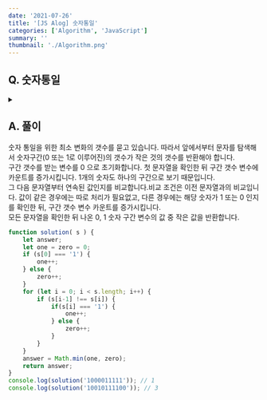 ```yaml
---
date: '2021-07-26'
title: '[JS Alog] 숫자통일'
categories: ['Algorithm', 'JavaScript']
summary: ''
thumbnail: './Algorithm.png'
---
```


## Q. 숫자통일
<details>
<summary></summary>
<div markdown="1">       

0과 1로 구성된 문자열이 주어지면 현수는 연속된 1이상의 구간을 뒤집어 전체를 하나의 숫자로 통일하려고 합니다. 여기서 뒤집는다는 0을 1로 또는 1을 0으로 바꾸는 것을 의미합니다.
만약 문자열이 100001111이 주어지면 현수는 2번째부터 5번째까지는 뒤집어 111111111로 통일할 수 있습니다. 문자열이 주어지면 현수가 최소 몇 번만에 숫자을 통일할 수 있는지 찾아주세요.

</div>
</details>


## A. 풀이
숫자 통일을 위한 최소 변화의 갯수를 묻고 있습니다. 따라서 앞에서부터 문자를 탐색해서 숫자구간(0 또는 1로 이루어진)의 갯수가 작은 것의 갯수를 반환해야 합니다. <br>
구간 갯수를 받는 변수를 0 으로 초기화합니다. 첫 문자열을 확인한 뒤 구간 갯수 변수에 카운트를 증가시킵니다. 1개의 숫자도 하나의 구간으로 보기 때문입니다. <br>
그 다음 문자열부터 연속된 값인지를 비교합니다.비교 조건은 이전 문자열과의 비교입니다. 값이 같은 경우에는 따로 처리가 필요없고, 다른 경우에는 해당 숫자가 1 또는 0 인지를 확인한 뒤, 구간 갯수 변수 카운트를 증가시킵니다. <br>
모든 문자열을 확인한 뒤 나온 0, 1 숫자 구간 변수의 값 중 작은 값을 반환합니다.

``` javascript
function solution( s ) {
    let answer;
    let one = zero = 0;
    if (s[0] === '1') {
        one++;
    } else {
        zero++;
    }
    for (let i = 0; i < s.length; i++) {
        if (s[i-1] !== s[i]) {
            if(s[i] === '1') {
                one++;
            } else {
                zero++;
            }
        }
    }
    answer = Math.min(one, zero);
    return answer;
}
console.log(solution('1000011111')); // 1
console.log(solution('10010111100')); // 3
```
